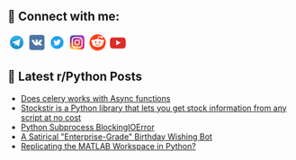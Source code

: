 ## 🔎 Connect with me:
[<img src="https://github.com/bullbesh/bullbesh/blob/main/images/Telegram.png" width="32" height="32" />](https://t.me/bullbesh)
[<img src="https://github.com/bullbesh/bullbesh/blob/main/images/VK.png" width="32" height="32" />](https://vk.com/bullbesh)
[<img src="https://github.com/bullbesh/bullbesh/blob/main/images/Twitter.png" width="32" height="32" />](https://twitter.com/bullbesh1)
[<img src="https://github.com/bullbesh/bullbesh/blob/main/images/Instagram.png" width="32" height="32" />](https://www.instagram.com/bullbesh)
[<img src="https://github.com/bullbesh/bullbesh/blob/main/images/Reddit.png" width="32" height="32" />](https://www.reddit.com/user/bullbesh)
[<img src="https://github.com/bullbesh/bullbesh/blob/main/images/YouTube.png" width="32" height="32" />](https://www.youtube.com/channel/UCtfjRs6uzgq5mfm8S06WTcg)

## 📕 Latest r/Python Posts
<!-- BLOG-POST-LIST:START -->
- [Does celery works with Async functions](https://www.reddit.com/r/Python/comments/1hfqwme/does_celery_works_with_async_functions/)
- [Stockstir is a Python library that lets you get stock information from any script at no cost](https://www.reddit.com/r/Python/comments/1hfmmm5/stockstir_is_a_python_library_that_lets_you_get/)
- [Python Subprocess BlockingIOError](https://www.reddit.com/r/Python/comments/1hfgjj2/python_subprocess_blockingioerror/)
- [A Satirical &quot;Enterprise-Grade&quot; Birthday Wishing Bot](https://www.reddit.com/r/Python/comments/1hfaswv/a_satirical_enterprisegrade_birthday_wishing_bot/)
- [Replicating the MATLAB Workspace in Python?](https://www.reddit.com/r/Python/comments/1hf6uem/replicating_the_matlab_workspace_in_python/)
<!-- BLOG-POST-LIST:END -->
